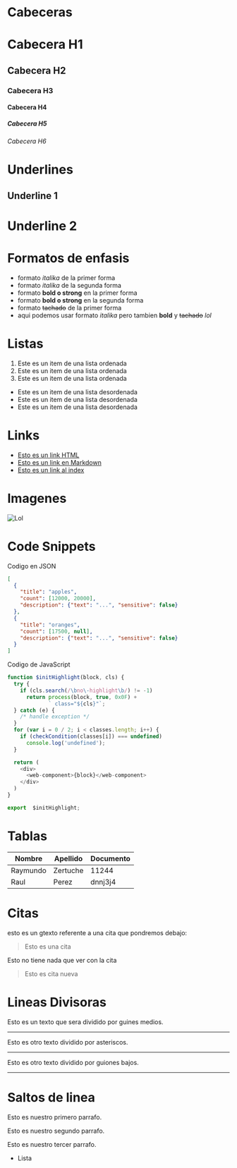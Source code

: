 # Cabeceras
# Cabecera H1
## Cabecera H2
### Cabecera H3
#### Cabecera H4
##### Cabecera H5
###### Cabecera H6

# Underlines 
Underline 1
-----------
Underline 2
===========
# Formatos de enfasis
- formato *italika* de la primer forma
- formato _italika_ de la segunda forma
- formato **bold o strong** en la primer forma
- formato __bold o strong__ en la segunda forma
- formato ~~tachado~~ de la primer forma
- aqui podemos usar formato *italika* pero tambien **bold** y ~~tachado~~ *lol*

# Listas
1. Este es un item de una lista ordenada
2. Este es un item de una lista ordenada
3. Este es un item de una lista ordenada
- Este es un item de una lista desordenada
- Este es un item de una lista desordenada
- Este es un item de una lista desordenada

# Links
- <a href="http://www.google.com">Esto es un link HTML </a>
- [Esto es un link en Markdown](https://www.google.com)
- [Esto es un link al index](index.html)

# Imagenes
![Lol](https://img1.freepng.es/20190606/hjg/kisspng-github-computer-icons-font-awesome-bootstrap-logo-playmymusic-icon-free-of-papirus-apps-5cf89ad6437907.9920409515597964382764.jpg)

# Code Snippets
Codigo en JSON
```JSON
[
  {
    "title": "apples",
    "count": [12000, 20000],
    "description": {"text": "...", "sensitive": false}
  },
  {
    "title": "oranges",
    "count": [17500, null],
    "description": {"text": "...", "sensitive": false}
  }
]
```
Codigo de JavaScript
```Javascript
function $initHighlight(block, cls) {
  try {
    if (cls.search(/\bno\-highlight\b/) != -1)
      return process(block, true, 0x0F) +
             ` class="${cls}"`;
  } catch (e) {
    /* handle exception */
  }
  for (var i = 0 / 2; i < classes.length; i++) {
    if (checkCondition(classes[i]) === undefined)
      console.log('undefined');
  }

  return (
    <div>
      <web-component>{block}</web-component>
    </div>
  )
}

export  $initHighlight;
```
# Tablas

| Nombre | Apellido | Documento |
-------- | -------- | ----------|
| Raymundo| Zertuche | 11244
| Raul | Perez | dnnj3j4

# Citas
esto es un gtexto referente a una cita que pondremos debajo:
> Esto es una cita

Esto no tiene nada que ver con la cita

> Esto es cita nueva

# Lineas Divisoras
Esto es un texto que sera dividido por guines medios.

---
Esto es otro texto dividido por asteriscos.

***
Esto es otro texto dividido por guiones bajos.
___

# Saltos de linea
Esto es nuestro primero parrafo.

Esto es nuestro segundo parrafo.

Esto es nuestro tercer parrafo.
- Lista

